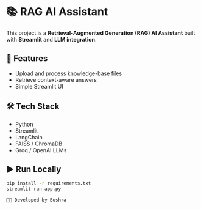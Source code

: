 # 📚 RAG AI Assistant

This project is a **Retrieval-Augmented Generation (RAG) AI Assistant** built with **Streamlit** and **LLM integration**.

## 🚀 Features
- Upload and process knowledge-base files
- Retrieve context-aware answers
- Simple Streamlit UI

## 🛠️ Tech Stack
- Python
- Streamlit
- LangChain
- FAISS / ChromaDB
- Groq / OpenAI LLMs

## ▶️ Run Locally
```bash
pip install -r requirements.txt
streamlit run app.py

👩‍💻 Developed by Bushra
